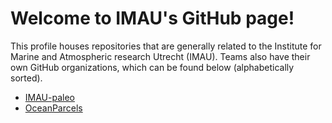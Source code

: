 # Welcome to IMAU's GitHub page!

This profile houses repositories that are generally related to the Institute for Marine and Atmospheric research Utrecht (IMAU). Teams also have their own GitHub organizations, which can be found below (alphabetically sorted).

- [IMAU-paleo](https://github.com/IMAU-paleo)
- [OceanParcels](https://github.com/oceanparcels)

